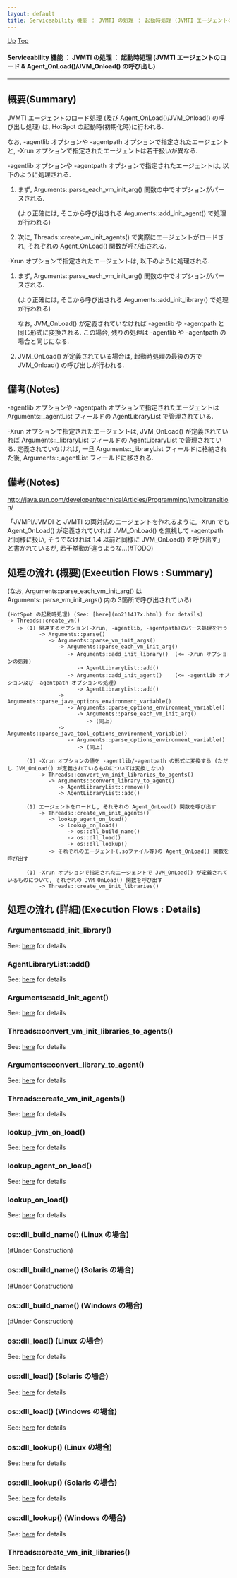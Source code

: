 ```yaml
---
layout: default
title: Serviceability 機能 ： JVMTI の処理 ： 起動時処理 (JVMTI エージェントのロード & Agent_OnLoad()/JVM_Onload() の呼び出し)
---
```

[Up](no1sX8Q67Q.html) [Top](../index.html)

#### Serviceability 機能 ： JVMTI の処理 ： 起動時処理 (JVMTI エージェントのロード & Agent_OnLoad()/JVM_Onload() の呼び出し)

--- 
## 概要(Summary)
JVMTI エージェントのロード処理 (及び Agent_OnLoad()/JVM_Onload() の呼び出し処理) は, 
HotSpot の起動時(初期化時)に行われる.

なお, -agentlib オプションや -agentpath オプションで指定されたエージェントと, 
-Xrun オプションで指定されたエージェントは若干扱いが異なる.

-agentlib オプションや -agentpath オプションで指定されたエージェントは, 以下のように処理される.
  
  1. まず, Arguments::parse_each_vm_init_arg() 関数の中でオプションがパースされる.

     (より正確には, そこから呼び出される Arguments::add_init_agent() で処理が行われる)

  2. 次に, Threads::create_vm_init_agents() で実際にエージェントがロードされ, 
     それぞれの Agent_OnLoad() 関数が呼び出される.
     
-Xrun オプションで指定されたエージェントは, 以下のように処理される.
  
  1. まず, Arguments::parse_each_vm_init_arg() 関数の中でオプションがパースされる.

     (より正確には, そこから呼び出される Arguments::add_init_library() で処理が行われる)

     なお, JVM_OnLoad() が定義されていなければ -agentlib や -agentpath と同じ形式に変換される.
     この場合, 残りの処理は -agentlib や -agentpath の場合と同じになる.

  2. JVM_OnLoad() が定義されている場合は, 
     起動時処理の最後の方で JVM_Onload() の呼び出しが行われる.


## 備考(Notes)
-agentlib オプションや -agentpath オプションで指定されたエージェントは
Arguments::_agentList フィールドの AgentLibraryList で管理されている.

-Xrun オプションで指定されたエージェントは, 
JVM_OnLoad() が定義されていれば Arguments::_libraryList フィールドの 
AgentLibraryList で管理されている.
定義されていなければ, 一旦 Arguments::_libraryList フィールドに格納された後, 
Arguments::_agentList フィールドに移される.

## 備考(Notes)
<http://java.sun.com/developer/technicalArticles/Programming/jvmpitransition/>

「JVMPI/JVMDI と JVMTI の両対応のエージェントを作れるように,
-Xrun でも Agent_OnLoad() が定義されていれば JVM_OnLoad() を無視して -agentpath と同様に扱い,
そうでなければ 1.4 以前と同様に JVM_OnLoad() を呼び出す」
と書かれているが, 若干挙動が違うような...(#TODO)


## 処理の流れ (概要)(Execution Flows : Summary)
(なお, Arguments::parse_each_vm_init_arg() は 
Arguments::parse_vm_init_args() 内の 3箇所で呼び出されている)

```
(HotSpot の起動時処理) (See: [here](no2114J7x.html) for details)
-> Threads::create_vm()
   -> (1) 関連するオプション(-Xrun, -agentlib, -agentpath)のパース処理を行う
          -> Arguments::parse()
             -> Arguments::parse_vm_init_args()
                -> Arguments::parse_each_vm_init_arg()
                   -> Arguments::add_init_library()  (<= -Xrun オプションの処理)
                      -> AgentLibraryList::add()
                   -> Arguments::add_init_agent()    (<= -agentlib オプション及び -agentpath オプションの処理)
                      -> AgentLibraryList::add()
                -> Arguments::parse_java_options_environment_variable()
                   -> Arguments::parse_options_environment_variable()
                      -> Arguments::parse_each_vm_init_arg()
                         -> (同上)
                -> Arguments::parse_java_tool_options_environment_variable()
                   -> Arguments::parse_options_environment_variable()
                      -> (同上)

      (1) -Xrun オプションの値を -agentlib/-agentpath の形式に変換する (ただし JVM_OnLoad() が定義されているものについては変換しない)
          -> Threads::convert_vm_init_libraries_to_agents()
             -> Arguments::convert_library_to_agent()
                -> AgentLibraryList::remove()
                -> AgentLibraryList::add()

      (1) エージェントをロードし, それぞれの Agent_OnLoad() 関数を呼び出す
          -> Threads::create_vm_init_agents()
             -> lookup_agent_on_load()
                -> lookup_on_load()
                   -> os::dll_build_name()
                   -> os::dll_load()
                   -> os::dll_lookup()
             -> それぞれのエージェント(.soファイル等)の Agent_OnLoad() 関数を呼び出す

      (1) -Xrun オプションで指定されたエージェントで JVM_OnLoad() が定義されているものについて, それぞれの JVM_OnLoad() 関数を呼び出す
          -> Threads::create_vm_init_libraries()
```

## 処理の流れ (詳細)(Execution Flows : Details)
### Arguments::add_init_library()
See: [here](no32740JcL.html) for details
### AgentLibraryList::add()
See: [here](no32740Xgk.html) for details
### Arguments::add_init_agent()
See: [here](no327409Ek.html) for details
### Threads::convert_vm_init_libraries_to_agents()
See: [here](no327409SM.html) for details
### Arguments::convert_library_to_agent()
See: [here](no32740xCZ.html) for details
### Threads::create_vm_init_agents()
See: [here](no32740Yhr.html) for details
### lookup_jvm_on_load()
See: [here](no32740_Ua.html) for details
### lookup_agent_on_load()
See: [here](no32740yKU.html) for details
### lookup_on_load()
See: [here](no32740_bO.html) for details
### os::dll_build_name()  (Linux の場合)
(#Under Construction)

### os::dll_build_name()  (Solaris の場合)
(#Under Construction)

### os::dll_build_name()  (Windows の場合)
(#Under Construction)

### os::dll_load()  (Linux の場合)
See: [here](no17119KQT.html) for details
### os::dll_load()  (Solaris の場合)
See: [here](no17119XaZ.html) for details
### os::dll_load()  (Windows の場合)
See: [here](no3059djw.html) for details
### os::dll_lookup()  (Linux の場合)
See: [here](no17119WZS.html) for details
### os::dll_lookup()  (Solaris の場合)
See: [here](no17119jjY.html) for details
### os::dll_lookup()  (Windows の場合)
See: [here](no3059qt2.html) for details
### Threads::create_vm_init_libraries()
See: [here](no32740AdV.html) for details







